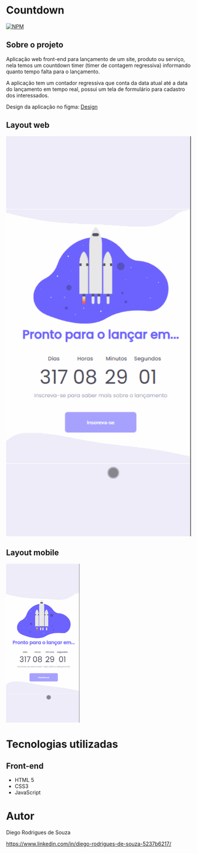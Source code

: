 # Countdown
[![NPM](https://img.shields.io/npm/l/react)](https://github.com/DiegooRSouza/social-tree/blob/main/LICENSE)

## Sobre o projeto

Aplicação web front-end para lançamento de um site, produto ou serviço, nela temos um countdown timer (timer de contagem regressiva) informando quanto tempo falta para o lançamento. 

A aplicação tem um contador regressiva que conta da data atual até a data do lançamento em tempo real, possui um tela de formulário para cadastro dos interessados.

Design da aplicação no figma: <a href="https://www.figma.com/file/5t2IIW7bq8UDehNXb4esus/DD-%2F-Countdown-(Copy)?node-id=0%3A1">Design</a>

## Layout web
<img src="https://github.com/DiegooRSouza/assets/blob/main/countdown-mobile.gif" alt="layoutweb" width="700"/>

## Layout mobile
<img src="https://github.com/DiegooRSouza/assets/blob/main/countdown-mobile.gif" width="200"/>

# Tecnologias utilizadas
## Front-end
- HTML 5
- CSS3
- JavaScript

# Autor

Diego Rodrigues de Souza

https://www.linkedin.com/in/diego-rodrigues-de-souza-5237b6217/

